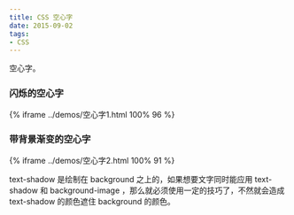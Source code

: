```yaml
---
title: CSS 空心字
date: 2015-09-02
tags:
- CSS
---
```


空心字。
<!-- more -->

### 闪烁的空心字

{% iframe ../demos/空心字1.html 100% 96 %}

### 带背景渐变的空心字

{% iframe ../demos/空心字2.html 100% 91 %}

text-shadow 是绘制在 background 之上的，如果想要文字同时能应用 text-shadow 和 background-image ，那么就必须使用一定的技巧了，不然就会造成 text-shadow 的颜色遮住 background 的颜色。
